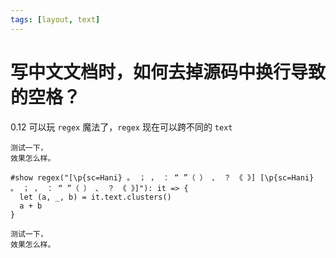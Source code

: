 ```yaml
---
tags: [layout, text]
---
```


# 写中文文档时，如何去掉源码中换行导致的空格？

0.12 可以玩 `regex` 魔法了，`regex` 现在可以跨不同的 `text`

```typst
测试一下，
效果怎么样。

#show regex("[\p{sc=Hani} 。 ； ， ： “ ”（ ） 、 ？ 《 》] [\p{sc=Hani} 。 ； ， ： “ ”（ ） 、 ？ 《 》]"): it => {
  let (a, _, b) = it.text.clusters()
  a + b
}

测试一下，
效果怎么样。
```
